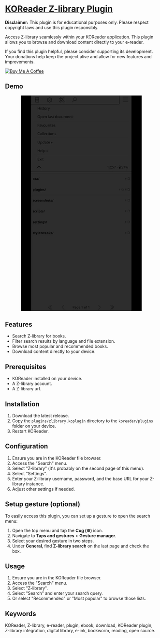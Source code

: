 # [KOReader Z-library Plugin](https://github.com/ZlibraryKO/zlibrary.koplugin)

**Disclaimer:** This plugin is for educational purposes only. Please respect copyright laws and use this plugin responsibly.

Access Z-library seamlessly within your KOReader application. This plugin allows you to browse and download content directly to your e-reader.

If you find this plugin helpful, please consider supporting its development. Your donations help keep the project alive and allow for new features and improvements.

<a href="https://buymeacoffee.com/zlibraryko" target="_blank"><img src="https://cdn.buymeacoffee.com/buttons/default-orange.png" alt="Buy Me A Coffee" height="41" width="174"></a>

## Demo

<div align="center">
  <img src="assets/search_and_download.gif" width="400">
</div>


## Features

*   Search Z-library for books.
*   Filter search results by language and file extension.
*   Browse most popular and recommended books.
*   Download content directly to your device.


## Prerequisites

*   KOReader installed on your device.
*   A Z-library account.
*   A Z-library url.

## Installation

1.  Download the latest release.
2.  Copy the `plugins/zlibrary.koplugin` directory to the `koreader/plugins` folder on your device.
3.  Restart KOReader.

## Configuration

1.  Ensure you are in the KOReader file browser.
2.  Access the "Search" menu.
3.  Select "Z-library" (it's probably on the second page of this menu).
4.  Select "Settings".
5.  Enter your Z-library username, password, and the base URL for your Z-library instance.
6.  Adjust other settings if needed.

## Setup gesture (optional)

To easily access this plugin, you can set up a gesture to open the search menu:

1.  Open the top menu and tap the **Cog (⚙️)** icon.
2.  Navigate to **Taps and gestures** > **Gesture manager**.
3.  Select your desired gesture in two steps.
4.  Under **General**, find **Z-library search** on the last page and check the box.

## Usage

1.  Ensure you are in the KOReader file browser.
2.  Access the "Search" menu.
3.  Select "Z-library".
4.  Select "Search" and enter your search query.
5.  Or select "Recommended" or "Most popular" to browse those lists.

## Keywords

KOReader, Z-library, e-reader, plugin, ebook, download, KOReader plugin, Z-library integration, digital library, e-ink, bookworm, reading, open source.
